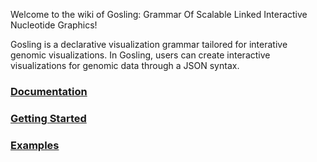 Welcome to the wiki of Gosling: Grammar Of Scalable Linked Interactive Nucleotide Graphics!

Gosling is a declarative visualization grammar tailored for interative genomic visualizations. In Gosling, users can create interactive visualizations for genomic data through a JSON syntax. 


### [Documentation](https://github.com/gosling-lang/gosling.js/wiki/Documentation) 

### [Getting Started](https://github.com/gosling-lang/gosling.js/wiki/Getting-Started)

### [Examples](https://github.com/gosling-lang/gosling.js/wiki/Examples)

